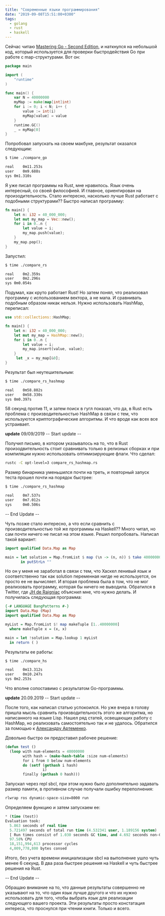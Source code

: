 ```yaml
---
title: "Современные языки программирования"
date: "2019-09-08T15:51:00+0300"
tags:
  - golang
  - rust
  - haskell
---
```

Сейчас читаю [Mastering Go - Second Edition](https://www.packtpub.com/programming/mastering-go-second-edition), и наткнулся на небольшой код, который используется для проверки быстродействия Go при работе с map-структурами. Вот он:

```go
package main

import (
	"runtime"
)

func main() {
	var N = 40000000
	myMap := make(map[int]int)
	for i := 0; i < N; i++ {
		value := int(i)
		myMap[value] = value
	}
	runtime.GC()
	_ = myMap[0]
}
```

Попробовал запускать на своем макбуке, результат оказался следующим:

```bash
$ time ./compare_go

real	0m11.253s
user	0m9.688s
sys	0m1.310s
```

Я уже писал программы на Rust, мне нравилось. Язык очень интересный, со своей философией. И главное, ориентирован на произодительность. Стало интересно, насколько лучше Rust работает с подобными структурами?? Быстро написал программу:

```rust
fn main() {
    let n: i32 = 40_000_000;
    let mut my_map = Vec::new();
    for i in 0..n {
        let value = i;
        my_map.push(value);
    }
    my_map.pop();
}
```

Запустил:
```bash
$ time ./compare_rs

real	0m2.359s
user	0m2.296s
sys	0m0.054s
```

Подумал, как круто работает Rust! Но затем понял, что реализовал программу с использованием вектора, а не мапа. И сравнивать подобным образом никак нельзя. Нужно использовать HashMap, переписал:

```rust
use std::collections::HashMap;

fn main() {
    let n: i32 = 40_000_000;
    let mut my_map = HashMap::new();
    for i in 0..n {
        let value = i;
        my_map.insert(value, value);
    }
     let _x = my_map[&0];
}
```

Результат был неутешительным:

```bash
$ time ./compare_rs_hashmap

real	0m58.802s
user	0m58.330s
sys	0m0.397s
```

58 секунд против 11, и затем поиск в гугл показал, что да, в Rust есть проблема с производительностью HashMap в связи с тем, что используются криптографические алгоритмы. И что вроде как всех все устраивает.

**update** 09/09/2019  -- Start update --

Получил письмо, в котором указывалось на то, что в Rust произодвительность стоит сравнивать только в релизных сборках и при компиляции нужно использовать оптимизирующие флаги. Что сделал:

```bash
rustc -C opt-level=3 compare_rs_hashmap.rs
```

Размер бинарника уменьшился почти на треть, и повторный запуск теста прошел почти на порядок быстрее:

```bash
$ time ./compare_rs_hashmap

real    0m7.537s
user    0m7.012s
sys     0m0.506s
```

-- End Update --

Чуть позже стало интересно, а что если сравнить с производительностью той же программы на Haskell?? Много читал, но сам почти ничего не писал на этом языке. Решил попробовать. Написал такой вариант:

```haskell
import qualified Data.Map as Map

main = let solution = Map.fromList $ map (\n -> (n, n)) $ take 40000000 [1..]
       in putStrLn ""
```

Но он у меня не заработал в связи с тем, что Хаскел ленивый язык и соответственно так как solution переменная нигде не используется, он просто ее не вычисляет. И вторая проблема была в том, что не мог реализовать программу, которая бы ничего не выводила. Обратился в Twitter, где [JH de Raigniac](https://twitter.com/JHRaigniac) объяснил мне, что нужно делать. И получилась следующая программа:

```haskell
{-# LANGUAGE BangPatterns #-}
import Data.Map (Map)
import qualified Data.Map as Map

myList = Map.fromList $! map makeTuple [1..40000000]
  where makeTuple x = (x, x)

main = let !solution = Map.lookup 1 myList
  in return ( )
```

Результаты ее работы:

```bash
$ time ./compare_hs

real	0m13.312s
user	0m10.247s
sys	0m2.253s
```

Что вполне сопоставимо с результатом Go-программы.

**update** 20.09.2019 -- Start update --

После того, как написал статью успокоился. Но уже вчера в голову пришла мысль сравнить производительность этого же алгоритма, но написанного на языке Lisp. Нашел ряд статей, освещающих работу с HashMap, но реализовать самостоятельно так и не удалось. Обратился за помощью к [Александру Артеменко](https://github.com/svetlyak40wt).

Довольно быстро он предоставил рабочее решение:

```lisp
(defun test ()
  (loop with num-elements = 40000000
        with hash = (make-hash-table :size num-elements)
        for i from 0 below num-elements
        do (setf (gethash i hash)
                 i)
        finally (gethash 0 hash)))
```

Запускал через repl sbcl, при этом нужно было дополнительно задавать размер памяти, в противном случае получали ошибку переполнения:

```bash
rlwrap ros dynamic-space-size=8000 run
```

Определяем функцию и затем запускаем ее:

```lisp
* (time (test))
Evaluation took:
  5.863 seconds of real time
  5.721497 seconds of total run time (4.532341 user, 1.189156 system)
  [ Run times consist of 1.030 seconds GC time, and 4.692 seconds non-GC time. ]
  97.58% CPU
  18,151,994,613 processor cycles
  4,009,778,800 bytes consed
```

Итого, без учета времени инициализации sbcl на выполнение ушло чуть менее 6 секунд. В два раза быстрее решения на Haskell и чуть быстрее решения на Rust.

-- End Update --

Обращаю внимание на то, что данные результаты совершенно не указывают на то, что один язык лучше другого и что их нужно использовать для того, чтобы выбрать язык для реализации следующего вашего проекта. Эти результаты просто констатация интереса, что проснулся при чтении книги. Только и всего.
